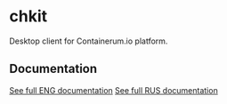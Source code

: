 # chkit
Desktop client for Containerum.io platform.


## Documentation
[See full ENG documentation](https://github.com/containerum/chkit/wiki)
[See full RUS documentation](https://containerum.com/documentation/cli-tool)
